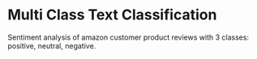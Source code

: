 # Multi Class Text Classification
Sentiment analysis of amazon customer product reviews with 3 classes: positive, neutral, negative. 
